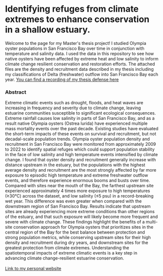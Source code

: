 <h1>Identifying refuges from climate extremes to enhance conservation in a shallow estuary.</h1>

Welcome to the page for my Master's thesis project! I studied Olympia oyster populations in San Francisco Bay over time in conjunction with temperature and salinity data. I used the data in this repository to see how native oysters have been affected by extreme heat and low salinity to inform climate change resilient conservation and restoration efforts. The attached files are the density and recruitment data described in my thesis including my classifications of Delta (freshwater) outflow into San Francisco Bay each year. <a href="https://youtu.be/0juo2eEo2WE">You can find a recording of my thesis defense here</a>

<h3>Abstract</h3>
Extreme climatic events such as drought, floods, and heat waves are increasing in frequency and severity due to climate change, leaving estuarine communities susceptible to significant ecological consequences. Extreme rainfall causes low salinity in parts of San Francisco Bay, and as a result native Olympia oysters (Ostrea lurida) have experienced multiple mass mortality events over the past decade. Existing studies have evaluated the short-term impacts of these events on survival and recruitment, but not decadal-scale population trends. Olympia oyster population density and recruitment in San Francisco Bay were monitored from approximately 2009 to 2022 to identify spatial refuges which could support population stability in the face of low salinity and high temperature events intensified by climate change. I found that oyster density and recruitment generally increase with distance upstream in the estuary, but the populations with the highest average density and recruitment are the most strongly affected by far more exposure to episodic high temperature and extreme freshwater outflow events, and therefore experience enormous booms and busts over time. Compared with sites near the mouth of the Bay, the farthest upstream site experienced approximately 4 times more exposure to high temperatures (≥30°C) across the dataset, and low salinity (≤5 psu) in a record-breaking wet year. This difference was even greater when compared with the downstream region of San Francisco Bay. Results indicate that upstream sites are already experiencing more extreme conditions than other regions of the estuary, and that such exposure will likely become more frequent and severe with climate change. These findings highlight the benefits of a multi-site conservation approach for Olympia oysters that prioritizes sites in the central region of the Bay for the best balance between protection and strong population metrics, while conserving upstream sites for their high density and recruitment during dry years, and downstream sites for the greatest protection from climate extremes. Understanding the spatiotemporal impacts of extreme climatic events is a key step in advancing climate change-resilient estuarine conservation.
<br>
<br>
<a href="argulies2.wixsite.com/aboutme">Link to my personal website</a>

